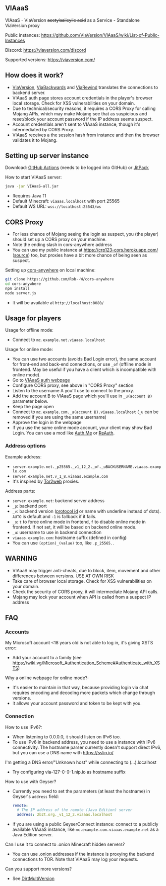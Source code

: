 VIAaaS
---

VIAaaS - ViaVersion ~~acetylsalicylic acid~~ as a Service - Standalone ViaVersion proxy

Public instances: https://github.com/ViaVersion/VIAaaS/wiki/List-of-Public-Instances

Discord: https://viaversion.com/discord

Supported versions: https://viaversion.com/

## How does it work?
- [ViaVersion](https://viaversion.com), [ViaBackwards](https://viaversion.com/backwards) and [ViaRewind](https://viaversion.com/rewind) translates the connections to backend server.
- VIAaaS auth page stores account credentials in the player's browser local storage. Check for XSS vulnerabilities on your domain.
- Due to technical/security reasons, it requires a CORS Proxy for calling Mojang APIs, which may make Mojang see that
 as suspicious and reset/block your account password if the IP address seems suspect.
- Account credentials aren't sent to VIAaaS instance, though it's intermediated by CORS Proxy.
- VIAaaS receives a the session hash from instance and then the browser validates it to Mojang.

## Setting up server instance
Download: [GitHub Actions](https://github.com/ViaVersion/VIAaaS/actions) (needs to be logged into GitHub) or [JitPack](https://jitpack.io/com/github/viaversion/viaaas/master-SNAPSHOT/viaaas-master-SNAPSHOT-all.jar)

How to start VIAaaS server:
```sh
java -jar VIAaaS-all.jar
```
- Requires Java 11
- Default Minecraft: ```viaaas.localhost``` with port 25565
- Default WS URL: ```wss://localhost:25543/ws```

## CORS Proxy
- For less chance of Mojang seeing the login as suspect, you (the player) should set up a CORS proxy on your machine.
- Note the ending slash in cors-anywhere address
- You can use my public instance at https://crp123-cors.herokuapp.com/ ([source](https://github.com/creeper123123321/cors-anywhere/)) too,
but proxies have a bit more chance of being seen as suspect.

Setting up [cors-anywhere](https://www.npmjs.com/package/cors-anywhere) on local machine:
```sh
git clone https://github.com/Rob--W/cors-anywhere
cd cors-anywhere
npm install
node server.js
```
- It will be available at ```http://localhost:8080/```

## Usage for players
Usage for offline mode:
- Connect to ```mc.example.net.viaaas.localhost```

Usage for online mode:
- You can use two accounts (avoids Bad Login error), the same account for front-end and back-end connections, or use ```_of```
 (offline mode in frontend. May be useful if you have a client which is incompatible with online mode).
- Go to [VIAaaS auth webpage](https://localhost:25543/)
- Configure CORS proxy, see above in "CORS Proxy" section
- Listen to the username A you'll use to connect to the proxy.
- Add the account B to VIAaaS page which you'll use in ```_u(account B)``` parameter below.
- Keep the page open
- Connect to ```mc.example.com._u(account B).viaaas.localhost``` (```_u``` can be removed if you are using the same username)
- Approve the login in the webpage
- If you use the same online mode account, your client may show Bad Login. You can use a mod like
  [Auth Me](https://www.curseforge.com/minecraft/mc-mods/auth-me) or [ReAuth](https://www.curseforge.com/minecraft/mc-mods/reauth).

### Address options
Example address:
- ```server.example.net._p25565._v1_12_2._of._uBACKUSERNAME.viaaas.example.com```
- ```server.example.net.v_1_8.viaaas.example.com```
- It's inspired by [Tor2web](https://www.tor2web.org/) proxies.

Address parts:
- ```server.example.net```: backend server address
- ```_p```: backend port
- ```_v```: backend version ([protocol id](https://wiki.vg/Protocol_version_numbers) or name with underline instead of dots). ```AUTO``` is default and ``-1`` is fallback if it fails.
- ```_o```: ```t``` to force online mode in frontend, ```f``` to disable online mode in frontend. If not set, it will be based on backend online mode.
- ```_u```: username to use in backend connection
- ```viaaas.example.com```: hostname suffix (defined in config)
- You can use ``(option)_(value)`` too, like ``.p_25565.``.

## WARNING
- VIAaaS may trigger anti-cheats, due to block, item, movement and other differences between versions. USE AT OWN RISK
- Take care of browser local storage. Check for XSS vulnerabilities on your domain.
- Check the security of CORS proxy, it will intermediate Mojang API calls.
- Mojang may lock your account when API is called from a suspect IP address

## FAQ
### Accounts
My Microsoft account <18 years old is not able to log in, it's giving XSTS error:
- Add your account to a family (see https://wiki.vg/Microsoft_Authentication_Scheme#Authenticate_with_XSTS)

Why a online webpage for online mode?:
- It's easier to maintain in that way, because providing login via chat requires encoding and decoding more packets which change through versions.
- It allows your account password and token to be kept with you.

### Connection
How to use IPv6?:
- When listening to 0.0.0.0, it should listen on IPv6 too.
- To use IPv6 in backend address, you need to use a instance with IPv6 connectivity. The hostname parser currently doesn't support
 direct IPv6, but you can use a DNS name with https://sslip.io/

I'm getting a DNS error/"Unknown host" while connecting to (...).localhost
- Try configuring via-127-0-0-1.nip.io as hostname suffix

How to use with Geyser?
- Currently you need to set the parameters (at least the hostname) in Geyser's `address` field:
  ```yml
  remote:
    # The IP address of the remote (Java Edition) server
    address: 2b2t.org._v1_12_2.viaaas.localhost
  ```
- If you are using a public GeyserConnect instance: connect to a publicly available VIAaaS instance, like ```mc.example.com.viaaas.example.net``` as a Java Edition server.

Can I use it to connect to .onion Minecraft hidden servers?
- You can use .onion addresses if the instance is proxying the backend connections to TOR.
  Note that VIAaaS may log your requests.

Can you support more versions?
- See [DirtMultiVersion](https://github.com/DirtPowered/DirtMultiversion)
